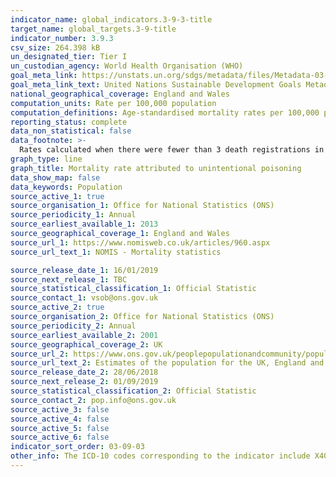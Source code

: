 ```yaml
---
indicator_name: global_indicators.3-9-3-title
target_name: global_targets.3-9-title
indicator_number: 3.9.3
csv_size: 264.398 kB
un_designated_tier: Tier I
un_custodian_agency: World Health Organisation (WHO)
goal_meta_link: https://unstats.un.org/sdgs/metadata/files/Metadata-03-09-03.pdf
goal_meta_link_text: United Nations Sustainable Development Goals Metadata (PDF 213 KB)
national_geographical_coverage: England and Wales
computation_units: Rate per 100,000 population
computation_definitions: Age-standardised mortality rates per 100,000 population are standardised to the 2013 European Standard Population. Age-standardised rates are used to allow comparison between populations which may contain different proportions of people of different ages.
reporting_status: complete
data_non_statistical: false
data_footnote: >-
  Rates calculated when there were fewer than 3 death registrations in a cell have been surpressed. Rates that are based on between 3 and 19 deaths are potentially unreliable, as the measure may be affected by the small number of events. These can be seen in the original source data.
graph_type: line
graph_title: Mortality rate attributed to unintentional poisoning
data_show_map: false
data_keywords: Population
source_active_1: true
source_organisation_1: Office for National Statistics (ONS)
source_periodicity_1: Annual
source_earliest_available_1: 2013
source_geographical_coverage_1: England and Wales
source_url_1: https://www.nomisweb.co.uk/articles/960.aspx
source_url_text_1: NOMIS - Mortality statistics

source_release_date_1: 16/01/2019
source_next_release_1: TBC
source_statistical_classification_1: Official Statistic
source_contact_1: vsob@ons.gov.uk
source_active_2: true
source_organisation_2: Office for National Statistics (ONS)
source_periodicity_2: Annual
source_earliest_available_2: 2001
source_geographical_coverage_2: UK
source_url_2: https://www.ons.gov.uk/peoplepopulationandcommunity/populationandmigration/populationestimates/datasets/populationestimatesforukenglandandwalesscotlandandnorthernireland
source_url_text_2: Estimates of the population for the UK, England and Wales, Scotland and Northern Ireland
source_release_date_2: 28/06/2018
source_next_release_2: 01/09/2019
source_statistical_classification_2: Official Statistic
source_contact_2: pop.info@ons.gov.uk
source_active_3: false
source_active_4: false
source_active_5: false
source_active_6: false
indicator_sort_order: 03-09-03
other_info: The ICD-10 codes corresponding to the indicator include X40, X43-X44, X46-X49. Data follows the UN specification for this indicator. This indicator has been identified in collaboration with topic experts.
---
```

